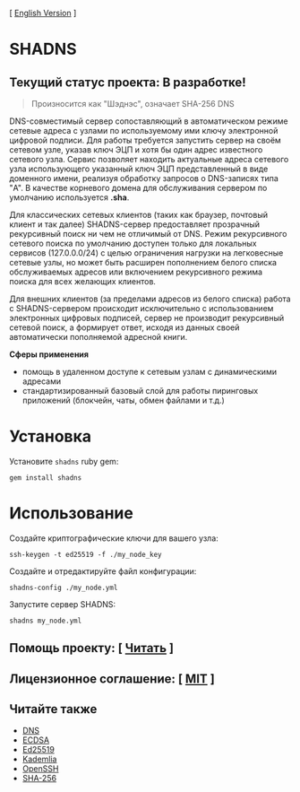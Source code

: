 [ [English Version](README.md) ]

# SHADNS
## Текущий статус проекта: В разработке!

> Произносится как "Шэднэс", означает SHA-256 DNS

DNS-совместимый сервер сопоставляющий в автоматическом режиме сетевые адреса с узлами по используемому ими ключу электронной цифровой подписи. Для работы требуется запустить сервер на своём сетевом узле, указав ключ ЭЦП и хотя бы один адрес известного сетевого узла. Сервис позволяет находить актуальные адреса сетевого узла использующего указанный ключ ЭЦП представленный в виде доменного имени, реализуя обработку запросов о DNS-записях типа "A". В качестве корневого домена для обслуживания сервером по умолчанию используется **.sha**.

Для классических сетевых клиентов (таких как браузер, почтовый клиент и так далее) SHADNS-сервер предоставляет прозрачный рекурсивный поиск ни чем не отличимый от DNS. Режим рекурсивного сетевого поиска по умолчанию доступен только для локальных сервисов (127.0.0.0/24) с целью ограничения нагрузки на легковесные сетевые узлы, но может быть расширен пополнением белого списка обслуживаемых адресов или включением рекурсивного режима поиска для всех желающих клиентов.

Для внешних клиентов (за пределами адресов из белого списка) работа с SHADNS-сервером происходит исключительно с использованием электронных цифровых подписей, сервер не производит рекурсивный сетевой поиск, а формирует ответ, исходя из данных своей автоматически пополняемой адресной книги.

**Сферы применения**

- помощь в удаленном доступе к сетевым узлам с динамическими адресами
- стандартизированный базовый слой для работы пиринговых приложений (блокчейн, чаты, обмен файлами и т.д.)

# Установка

Установите `shadns` ruby gem:
```
gem install shadns
```


# Использование

Создайте криптографические ключи для вашего узла:
```
ssh-keygen -t ed25519 -f ./my_node_key
```

Создайте и отредактируйте файл конфигурации:
```
shadns-config ./my_node.yml
```

Запустите сервер SHADNS:
```
shadns my_node.yml
```

## Помощь проекту: [ [Читать](CONTRIBUTING.md) ]

## Лицензионное соглашение: [ [MIT](LICENSE.md) ]

## Читайте также

* [DNS]()
* [ECDSA]()
* [Ed25519]()
* [Kademlia]()
* [OpenSSH]()
* [SHA-256]()

